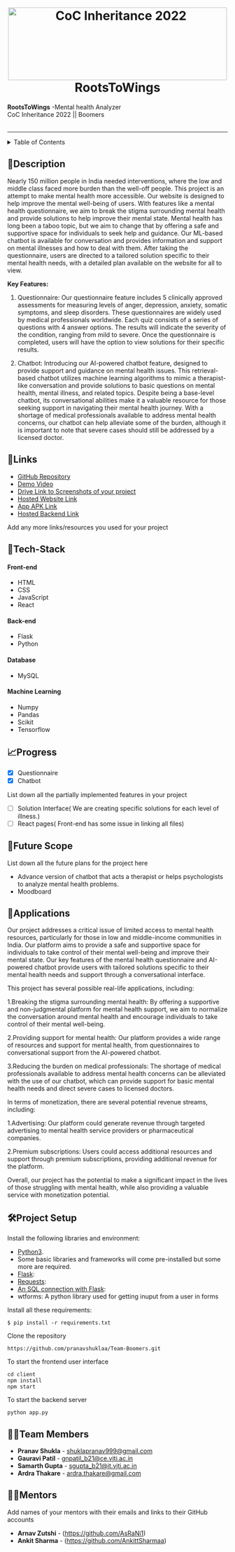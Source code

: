 <h1 align="center">
  <a href="https://github.com/CommunityOfCoders/Inheritance-2022">
    <img src="https://res.cloudinary.com/dn6vz8exv/image/upload/v1665664791/inh_zzefoy.jpg" alt="CoC Inheritance 2022" width="500" height="166">
  </a>
  <br>
  RootsToWings
</h1>

<div >
   <strong>RootsToWings</strong> -Mental health Analyzer<br>
  CoC Inheritance 2022 || Boomers <br> <br>
  
<hr>

<details>
<summary>Table of Contents</summary>

- [Description](#description)
- [Links](#links)
- [Tech Stack](#tech-stack)
- [Progress](#progress)
- [Future Scope](#future-scope)
- [Applications](#applications)
- [Project Setup](#project-setup)
- [Usage](#usage)
- [Team Members](#team-members)
- [Mentors](#mentors)
- [Screenshots](#screenshots)

</details>

## 📝Description

Nearly 150 million people in India needed interventions, where the low and middle class faced more burden than the well-off people. This project is an attempt to make mental health more accessible. Our website is designed to help improve the mental well-being of users. With features like a mental health questionnaire, we aim to break the stigma surrounding mental health and provide solutions to help improve their mental state. Mental health has long been a taboo topic, but we aim to change that by offering a safe and supportive space for individuals to seek help and guidance. Our ML-based chatbot is available for conversation and provides information and support on mental illnesses and how to deal with them. After taking the questionnaire, users are directed to a tailored solution specific to their mental health needs, with a detailed plan available on the website for all to view.
  
**Key Features:**
1. Questionnaire:
Our questionnaire feature includes 5 clinically approved assessments for measuring levels of anger, depression, anxiety, somatic symptoms, and sleep disorders. These questionnaires are widely used by medical professionals worldwide. Each quiz consists of a series of questions with 4 answer options. The results will indicate the severity of the condition, ranging from mild to severe. Once the questionnaire is completed, users will have the option to view solutions for their specific results.

2. Chatbot:
Introducing our AI-powered chatbot feature, designed to provide support and guidance on mental health issues. This retrieval-based chatbot utilizes machine learning algorithms to mimic a therapist-like conversation and provide solutions to basic questions on mental health, mental illness, and related topics. Despite being a base-level chatbot, its conversational abilities make it a valuable resource for those seeking support in navigating their mental health journey. With a shortage of medical professionals available to address mental health concerns, our chatbot can help alleviate some of the burden, although it is important to note that severe cases should still be addressed by a licensed doctor.

## 🔗Links

- [GitHub Repository](https://github.com/pranavshuklaa/Team-Boomers)
- [Demo Video]()
- [Drive Link to Screenshots of your project]()
- [Hosted Website Link]()
- [App APK Link]()
- [Hosted Backend Link]()

Add any more links/resources you used for your project

## 🤖Tech-Stack

#### Front-end
- HTML
- CSS
- JavaScript
- React

#### Back-end
- Flask
- Python

#### Database
- MySQL

#### Machine Learning
- Numpy
- Pandas
- Scikit
- Tensorflow

## 📈Progress


- [x] Questionnaire 
- [x] Chatbot

List down all the partially implemented features in your project

- [ ] Solution Interface( We are creating specific solutions for each level of illness.)
- [ ] React pages( Front-end has some issue in linking all files)

## 🔮Future Scope

List down all the future plans for the project here

- Advance version of chatbot that acts a therapist or helps psychologists to analyze mental health problems.
- Moodboard

## 💸Applications

Our project addresses a critical issue of limited access to mental health resources, particularly for those in low and middle-income communities in India. Our platform aims to provide a safe and supportive space for individuals to take control of their mental well-being and improve their mental state. Our key features of the mental health questionnaire and AI-powered chatbot provide users with tailored solutions specific to their mental health needs and support through a conversational interface.

This project has several possible real-life applications, including:

1.Breaking the stigma surrounding mental health: By offering a supportive and non-judgmental platform for mental health support, we aim to normalize the conversation around mental health and encourage individuals to take control of their mental well-being.

2.Providing support for mental health: Our platform provides a wide range of resources and support for mental health, from questionnaires to conversational support from the AI-powered chatbot.

3.Reducing the burden on medical professionals: The shortage of medical professionals available to address mental health concerns can be alleviated with the use of our chatbot, which can provide support for basic mental health needs and direct severe cases to licensed doctors.

In terms of monetization, there are several potential revenue streams, including:

1.Advertising: Our platform could generate revenue through targeted advertising to mental health service providers or pharmaceutical companies.

2.Premium subscriptions: Users could access additional resources and support through premium subscriptions, providing additional revenue for the platform.

Overall, our project has the potential to make a significant impact in the lives of those struggling with mental health, while also providing a valuable service with monetization potential.

## 🛠Project Setup

Install the following libraries and environment:
* [Python3](https://www.python.org/downloads/).
* Some basic libraries and frameworks will come pre-installed but some more are required.
* [Flask](https://flask.palletsprojects.com/en/2.0.x/):
* [Requests](https://pypi.org/project/requests/):
* [An SQL connection with Flask](https://flask-mysqldb.readthedocs.io/en/latest/): 
* wtforms: A python library used for getting inuput from a user in forms

Install all these requirements:
```
$ pip install -r requirements.txt
```
Clone the repository
```
https://github.com/pranavshuklaa/Team-Boomers.git

```
To start the frontend user interface
```
cd client
npm install
npm start
```
To start the backend server
```
python app.py
```
## 👨‍💻Team Members

- **Pranav Shukla**  - shuklapranav999@gmail.com
- **Gauravi Patil**  - gnpatil_b21@ce.vjti.ac.in
- **Samarth Gupta**  - sgupta_b21@it.vjti.ac.in
- **Ardra Thakare**  - ardra.thakare@gmail.com

## 👨‍🏫Mentors

Add names of your mentors with their emails and links to their GitHub accounts

- **Arnav Zutshi**  - (https://github.com/AsRaNi1)
- **Ankit Sharma**  - (https://github.com/AnkittSharmaa)

